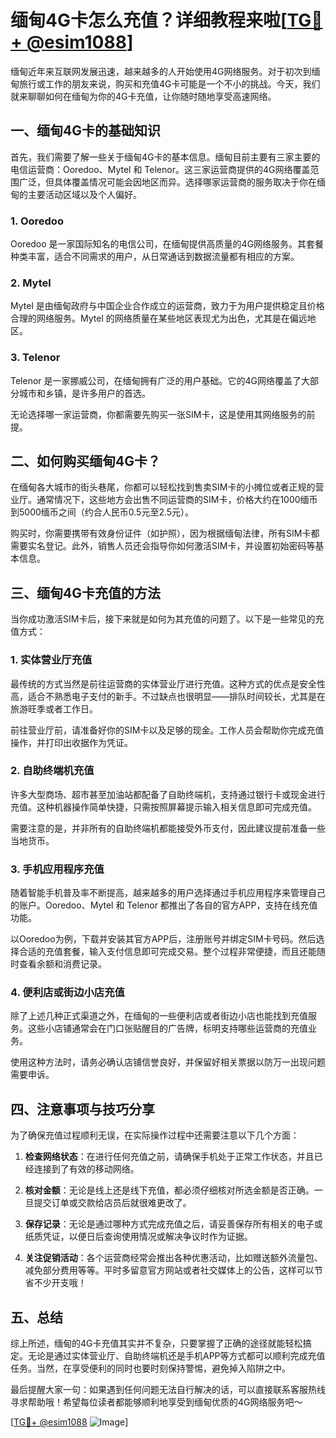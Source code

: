 # 缅甸4G卡怎么充值？详细教程来啦[[TG💪+ @esim1088](https://t.me/s/esim1088)]

缅甸近年来互联网发展迅速，越来越多的人开始使用4G网络服务。对于初次到缅甸旅行或工作的朋友来说，购买和充值4G卡可能是一个不小的挑战。今天，我们就来聊聊如何在缅甸为你的4G卡充值，让你随时随地享受高速网络。

## 一、缅甸4G卡的基础知识

首先，我们需要了解一些关于缅甸4G卡的基本信息。缅甸目前主要有三家主要的电信运营商：Ooredoo、Mytel 和 Telenor。这三家运营商提供的4G网络覆盖范围广泛，但具体覆盖情况可能会因地区而异。选择哪家运营商的服务取决于你在缅甸的主要活动区域以及个人偏好。

### 1. Ooredoo
Ooredoo 是一家国际知名的电信公司，在缅甸提供高质量的4G网络服务。其套餐种类丰富，适合不同需求的用户，从日常通话到数据流量都有相应的方案。

### 2. Mytel
Mytel 是由缅甸政府与中国企业合作成立的运营商，致力于为用户提供稳定且价格合理的网络服务。Mytel 的网络质量在某些地区表现尤为出色，尤其是在偏远地区。

### 3. Telenor
Telenor 是一家挪威公司，在缅甸拥有广泛的用户基础。它的4G网络覆盖了大部分城市和乡镇，是许多用户的首选。

无论选择哪一家运营商，你都需要先购买一张SIM卡，这是使用其网络服务的前提。

## 二、如何购买缅甸4G卡？

在缅甸各大城市的街头巷尾，你都可以轻松找到售卖SIM卡的小摊位或者正规的营业厅。通常情况下，这些地方会出售不同运营商的SIM卡，价格大约在1000缅币到5000缅币之间（约合人民币0.5元至2.5元）。

购买时，你需要携带有效身份证件（如护照），因为根据缅甸法律，所有SIM卡都需要实名登记。此外，销售人员还会指导你如何激活SIM卡，并设置初始密码等基本信息。

## 三、缅甸4G卡充值的方法

当你成功激活SIM卡后，接下来就是如何为其充值的问题了。以下是一些常见的充值方式：

### 1. 实体营业厅充值

最传统的方式当然是前往运营商的实体营业厅进行充值。这种方式的优点是安全性高，适合不熟悉电子支付的新手。不过缺点也很明显——排队时间较长，尤其是在旅游旺季或者工作日。

前往营业厅前，请准备好你的SIM卡以及足够的现金。工作人员会帮助你完成充值操作，并打印出收据作为凭证。

### 2. 自助终端机充值

许多大型商场、超市甚至加油站都配备了自助终端机，支持通过银行卡或现金进行充值。这种机器操作简单快捷，只需按照屏幕提示输入相关信息即可完成充值。

需要注意的是，并非所有的自助终端机都能接受外币支付，因此建议提前准备一些当地货币。

### 3. 手机应用程序充值

随着智能手机普及率不断提高，越来越多的用户选择通过手机应用程序来管理自己的账户。Ooredoo、Mytel 和 Telenor 都推出了各自的官方APP，支持在线充值功能。

以Ooredoo为例，下载并安装其官方APP后，注册账号并绑定SIM卡号码。然后选择合适的充值套餐，输入支付信息即可完成交易。整个过程非常便捷，而且还能随时查看余额和消费记录。

### 4. 便利店或街边小店充值

除了上述几种正式渠道之外，在缅甸的一些便利店或者街边小店也能找到充值服务。这些小店铺通常会在门口张贴醒目的广告牌，标明支持哪些运营商的充值业务。

使用这种方法时，请务必确认店铺信誉良好，并保留好相关票据以防万一出现问题需要申诉。

## 四、注意事项与技巧分享

为了确保充值过程顺利无误，在实际操作过程中还需要注意以下几个方面：

1. **检查网络状态**：在进行任何充值之前，请确保手机处于正常工作状态，并且已经连接到了有效的移动网络。
   
2. **核对金额**：无论是线上还是线下充值，都必须仔细核对所选金额是否正确。一旦提交订单或交款给店员后就很难更改了。

3. **保存记录**：无论是通过哪种方式完成充值之后，请妥善保存所有相关的电子或纸质凭证，以便日后查询使用情况或解决争议时作为证据。

4. **关注促销活动**：各个运营商经常会推出各种优惠活动，比如赠送额外流量包、减免部分费用等等。平时多留意官方网站或者社交媒体上的公告，这样可以节省不少开支哦！

## 五、总结

综上所述，缅甸的4G卡充值其实并不复杂，只要掌握了正确的途径就能轻松搞定。无论是通过实体营业厅、自助终端机还是手机APP等方式都可以顺利完成充值任务。当然，在享受便利的同时也要时刻保持警惕，避免掉入陷阱之中。

最后提醒大家一句：如果遇到任何问题无法自行解决的话，可以直接联系客服热线寻求帮助哦！希望每位读者都能够顺利地享受到缅甸优质的4G网络服务吧～

[[TG💪+ @esim1088](https://t.me/s/esim1088) ![Image](https://i.postimg.cc/4NQfJmqS/Snipaste-2025-05-13-00-14-12.png)]